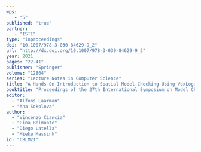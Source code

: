 ```yaml
---
wps: 
   - "5"
published: "true"
partner: 
   - "ISTI"
type: "inproceedings"
doi: "10.1007/978-3-030-84629-9_2"
url: "http://dx.doi.org/10.1007/978-3-030-84629-9_2"
year: 2021
pages: "22-41"
publisher: "Springer"
volume: "12864"
series: "Lecture Notes in Computer Science"
title: "A Hands-On Introduction to Spatial Model Checking Using VoxLogicA – Invited Contribution"
booktitle: "Proceedings of the 27th International Symposium on Model Checking Software (SPIN'21)"
editor:  
  - "Alfons Laarman" 
  - "Ana Sokolova"
author:
  - "Vincenzo Ciancia" 
  - "Gina Belmonte" 
  - "Diego Latella" 
  - "Mieke Massink" 
id: "CBLM21"
---
```

